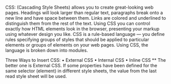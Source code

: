 CSS: (Cascading Style Sheets) allows you to create great-looking web pages.
Headings will look larger than regular text, paragraphs break onto a new line and have space between them. Links are colored and underlined to distinguish them from the rest of the text.  Using CSS you can control exactly how HTML elements look in the browser, presenting your markup using whatever design you like.
CSS is a rule-based language — you define rules specifying groups of styles that should be applied to particular elements or groups of elements on your web pages. Using CSS, the language is broken down into modules.

Three Ways to Insert CSS:
•	External CSS
•	Internal CSS
•	Inline CSS
** The better one is External CSS.
If some properties have been defined for the same selector (element) in different style sheets, the value from the last read style sheet will be used. 

